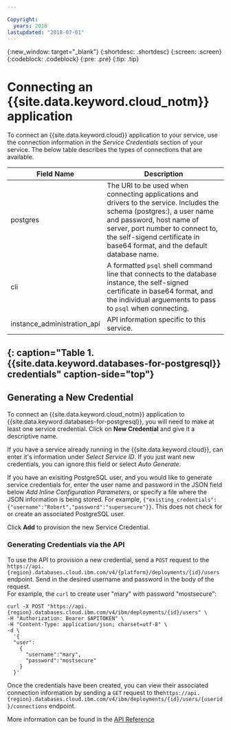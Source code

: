 ```yaml
---

Copyright:
  years: 2018
lastupdated: "2018-07-01"
---
```


{:new_window: target="_blank"}
{:shortdesc: .shortdesc}
{:screen: .screen}
{:codeblock: .codeblock}
{:pre: .pre}
{:tip: .tip}

# Connecting an {{site.data.keyword.cloud_notm}} application

To connect an {{site.data.keyword.cloud}} application to your service, use the connection information in the _Service Credentials_ section of your service. The below table describes the types of connections that are available.

Field Name | Description
----------|-----------
postgres | The URI to be used when connecting applications and drivers to the service. Includes the schema (postgres:), a user name and password, host name of server, port number to connect to, the self-sigend certificate in base64 format, and the default database name.
cli | A formatted `psql` shell command line that connects to the database instance, the self-signed certificate in base64 format, and the individual arguements to pass to `psql` when connecting.
instance_administration_api | API information specific to this service.
{: caption="Table 1. {{site.data.keyword.databases-for-postgresql}} credentials" caption-side="top"}
--------

## Generating a New Credential
To connect an {{site.data.keyword.cloud_notm}} application to {{site.data.keyword.databases-for-postgresql}}, you will need to make at least one service credential. Click on **New Credential** and give it a descriptive name. 

If you have a service already running in the {{site.data.keyword.cloud}}, can enter it's information under _Select Service ID_. If you just want new credentials, you can ignore this field or select _Auto Generate_. 

If you have an exisiting PostgreSQL user, and you would like to generate service credentials for, enter the user name and password in the JSON field below _Add Inline Configuration Parameters_, or specify a file where the JSON information is being stored. For example, `{"existing_credentials":{"username":"Robert","password":"supersecure"}}`. This does not check for or create an associated PostgreSQL user.

Click **Add** to provision the new Service Credential.

### Generating Credentials via the API

To use the API to provision a new credential, send a `POST` request to the `https://api.{region}.databases.cloud.ibm.com/v4/{platform}/deployments/{id}/users` endpoint. Send in the desired username and password in the body of the request.  
For example, the `curl` to create user "mary" with password "mostsecure":
```
curl -X POST "https://api.{region}.databases.cloud.ibm.com/v4/ibm/deployments/{id}/users" \
-H "Authorization: Bearer $APITOKEN" \
-H "Content-Type: application/json; charset=utf-8" \
-d \
  '{
  "user": 
    {
      "username":"mary",
      "password":"mostsecure"
    }
  }'
```

Once the credentials have been created, you can view their associated connection information by sending a `GET` request to the`https://api.{region}.databases.cloud.ibm.com/v4/ibm/deployments/{id}/users/{userid}/connections` endpoint. 

More information can be found in the [API Reference](https://pages.github.ibm.com/compose/apidocs/apiv4doc-static.html#operation/createDatabaseUser)
